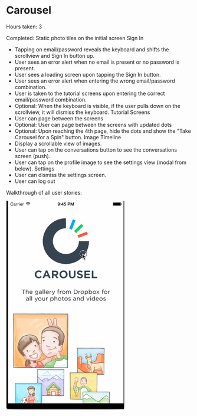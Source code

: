 Carousel
========
Hours taken: 3

Completed:
Static photo tiles on the initial screen
Sign In
- Tapping on email/password reveals the keyboard and shifts the scrollview and Sign In button up.
- User sees an error alert when no email is present or no password is present.
- User sees a loading screen upon tapping the Sign In button.
- User sees an error alert when entering the wrong email/password combination.
- User is taken to the tutorial screens upon entering the correct email/password combination.
- Optional: When the keyboard is visible, if the user pulls down on the scrollview, it will dismiss the keyboard.
Tutorial Screens
- User can page between the screens
- Optional: User can page between the screens with updated dots
- Optional: Upon reaching the 4th page, hide the dots and show the "Take Carousel for a Spin" button.
Image Timeline
- Display a scrollable view of images.
- User can tap on the conversations button to see the conversations screen (push).
- User can tap on the profile image to see the settings view (modal from below).
Settings
- User can dismiss the settings screen.
- User can log out

Walkthrough of all user stories:

![ScreenShot](Carousel-walkthru.gif)
